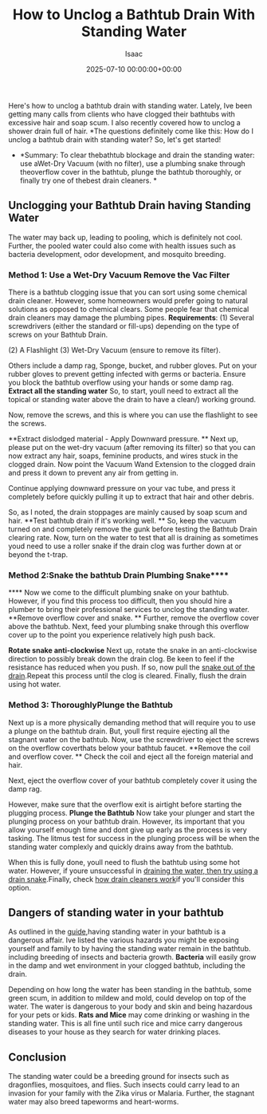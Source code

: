 ﻿---
title: How to Unclog a Bathtub Drain With Standing Water
description: Here's how to unclog a bathtub drain with standing water.Lately, Ive been getting many calls from clients who have clogged their bathtubs with excessive hair...
slug: /how-to-unclog-a-bathtub-drain-with-standing-water/
date: 2025-07-10 00:00:00+00:00
lastmod: 2025-07-10 00:00:00+03:00
author: Isaac
categories:
- Drains
- Guide
tags:
- drains
- bathtub
- drain
layout: post
---

Here's how to unclog a bathtub drain with standing water. Lately, Ive been getting many calls from clients who have clogged their bathtubs with excessive hair and soap scum. I also recently covered how to unclog a shower drain full of hair. *The questions definitely come like this: How do I unclog a bathtub drain with standing water? So, let's get started!

* *Summary: To clear thebathtub blockage and drain the standing water: use aWet-Dry Vacuum (with no filter), use a plumbing snake through theoverflow cover in the bathtub, plunge the bathtub thoroughly, or finally try one of thebest drain cleaners. *

##  Unclogging your Bathtub Drain having Standing Water

The water may back up, leading to pooling, which is definitely not cool. Further, the pooled water could also come with health issues such as bacteria development, odor development, and mosquito breeding.

###  Method 1: Use a Wet-Dry Vacuum  Remove the Vac Filter

There is a bathtub clogging issue that you can sort using some chemical drain cleaner. However, some homeowners would prefer going to natural solutions as opposed to chemical clears. Some people fear that chemical drain cleaners may damage the plumbing pipes. **Requirements**: (1) Several screwdrivers (either the standard or fill-ups) depending on the type of screws on your Bathtub Drain.

(2) A Flashlight (3) Wet-Dry Vacuum (ensure to remove its filter).

Others include a damp rag, Sponge, bucket, and rubber gloves. Put on your rubber gloves to prevent getting infected with germs or bacteria. Ensure you block the bathtub overflow using your hands or some damp rag. **Extract all the standing water** So, to start, youll need to extract all the topical or standing water above the drain to have a clean/) working ground.

Now, remove the screws, and this is where you can use the flashlight to see the screws.

**Extract dislodged material - Apply Downward pressure. ** Next up, please put on the wet-dry vacuum (after removing its filter) so that you can now extract any hair, soaps, feminine products, and wires stuck in the clogged drain. Now point the Vacuum Wand Extension to the clogged drain and press it down to prevent any air from getting in.

Continue applying downward pressure on your vac tube, and press it completely before quickly pulling it up to extract that hair and other debris.

So, as I noted, the drain stoppages are mainly caused by soap scum and hair. **Test bathtub drain if it's working well. ** So, keep the vacuum turned on and completely remove the gunk before testing the Bathtub Drain clearing rate. Now, turn on the water to test that all is draining as sometimes youd need to use a roller snake if the drain clog was further down at or beyond the t-trap.

###  Method 2:Snake the bathtub Drain  Plumbing Snake****

**** Now we come to the difficult plumbing snake on your bathtub. However, if you find this process too difficult, then you should hire a plumber to bring their professional services to unclog the standing water. **Remove overflow cover and snake. ** Further, remove the overflow cover above the bathtub. Next, feed your plumbing snake through this overflow cover up to the point you experience relatively high push back.

**Rotate snake anti-clockwise** Next up, rotate the snake in an anti-clockwise direction to possibly break down the drain clog. Be keen to feel if the resistance has reduced when you push. If so, now pull the [snake out of the drain](https://pestpolicy.com/best-drain-snakes/).Repeat this process until the clog is cleared. Finally, flush the drain using hot water.

###  Method 3: Thoroughly**Plunge the Bathtub**

Next up is a more physically demanding method that will require you to use a plunge on the bathtub drain. But, youll first require ejecting all the stagnant water on the bathtub. Now, use the screwdriver to eject the screws on the overflow coverthats below your bathtub faucet. **Remove the coil and overflow cover. ** Check the coil and eject all the foreign material and hair.

Next, eject the overflow cover of your bathtub completely cover it using the damp rag.

However, make sure that the overflow exit is airtight before starting the plugging process. **Plunge the Bathtub** Now take your plunger and start the plunging process on your bathtub drain. However, its important that you allow yourself enough time and dont give up early as the process is very tasking. The litmus test for success in the plunging process will be when the standing water complexly and quickly drains away from the bathtub.

When this is fully done, youll need to flush the bathtub using some hot water. However, if youre unsuccessful in [draining the water, then try using a drain snake](https://pestpolicy.com/how-to-snake-a-drain/).Finally, check [how drain cleaners work](https://pestpolicy.com/how-drain-cleaners-work/)if you'll consider this option.

##  **Dangers of standing water in your bathtub**

As outlined in the [guide](https://www.plumbingnerds.com/standing-water-dangerous-health/),having standing water in your bathtub is a dangerous affair. Ive listed the various hazards you might be exposing yourself and family to by having the standing water remain in the bathtub. including breeding of insects and bacteria growth. **Bacteria** will easily grow in the damp and wet environment in your clogged bathtub, including the drain.

Depending on how long the water has been standing in the bathtub, some green scum, in addition to mildew and mold, could develop on top of the water. The water is dangerous to your body and skin and being hazardous for your pets or kids. **Rats and Mice** may come drinking or washing in the standing water. This is all fine until such rice and mice carry dangerous diseases to your house as they search for water drinking places.

##  Conclusion

The standing water could be a breeding ground for insects such as dragonflies, mosquitoes, and flies. Such insects could carry lead to an invasion for your family with the Zika virus or Malaria. Further, the stagnant water may also breed tapeworms and heart-worms.

